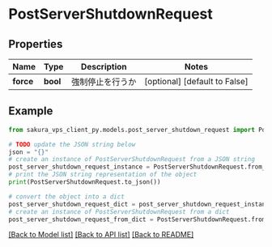 # PostServerShutdownRequest


## Properties

Name | Type | Description | Notes
------------ | ------------- | ------------- | -------------
**force** | **bool** | 強制停止を行うか | [optional] [default to False]

## Example

```python
from sakura_vps_client_py.models.post_server_shutdown_request import PostServerShutdownRequest

# TODO update the JSON string below
json = "{}"
# create an instance of PostServerShutdownRequest from a JSON string
post_server_shutdown_request_instance = PostServerShutdownRequest.from_json(json)
# print the JSON string representation of the object
print(PostServerShutdownRequest.to_json())

# convert the object into a dict
post_server_shutdown_request_dict = post_server_shutdown_request_instance.to_dict()
# create an instance of PostServerShutdownRequest from a dict
post_server_shutdown_request_from_dict = PostServerShutdownRequest.from_dict(post_server_shutdown_request_dict)
```
[[Back to Model list]](../README.md#documentation-for-models) [[Back to API list]](../README.md#documentation-for-api-endpoints) [[Back to README]](../README.md)


